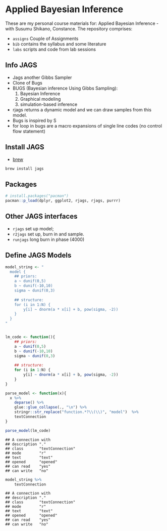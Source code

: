 Applied Bayesian Inference
================

These are my personal course materials for: Applied Bayesian Inference - with Susumu Shikano, Constance. The repository comprises:

-   `assigns` Couple of Assignments
-   `bib` contains the syllabus and some literature <!-- * `data` pet data -->
-   `labs` scripts and code from lab sessions <!-- * `slides` course presentations -->

Info JAGS
---------

-   Jags another Gibbs Sampler
-   Clone of Bugs
-   BUGS (Bayesian inference Using Gibbs Sampling):
    1.  Bayesian Inference
    2.  Graphical modeling
    3.  simulation-based inference
-   rjags returns a dynamic model and we can draw samples from this model.
-   Bugs is inspired by S
-   for loop in bugs are a macro expansions of single line codes (no control flow statement)

Install JAGS
------------

-   [brew](https://brew.sh/)

``` bash
brew install jags
```

Packages
--------

``` r
# install.packages("pacman")
pacman::p_load(dplyr, ggplot2, rjags, rjags, purrr)
```

Other JAGS interfaces
---------------------

-   `rjags` set up model;
-   `r2jags` set up, burn in and sample.
-   `runjags` long burn in phase (4000)

Define JAGS Models
------------------

``` r
model_string <- "
  model {
    ## priors:
    a ~ dunif(0,5)
    b ~ dunif(-10,10)
    sigma ~ dunif(0,3)
    
    ## structure:
    for (i in 1:N) {
        y[i] ~ dnorm(a * x[i] + b, pow(sigma, -2))
    }
  }
"


lm_code <- function(){
    ## priors:
    a ~ dunif(0,5)
    b ~ dunif(-10,10)
    sigma ~ dunif(0,3)
    
    ## structure:
    for (i in 1:N) {
        y[i] ~ dnorm(a * x[i] + b, pow(sigma, -2))
    }
}

parse_model <- function(x){
  x %>% 
    deparse() %>% 
    glue::glue_collapse(., "\n") %>% 
    stringr::str_replace("function.*?\\(\\)", "model")  %>% 
    textConnection
}

parse_model(lm_code)
```

    ## A connection with                            
    ## description "."             
    ## class       "textConnection"
    ## mode        "r"             
    ## text        "text"          
    ## opened      "opened"        
    ## can read    "yes"           
    ## can write   "no"

``` r
model_string %>% 
    textConnection
```

    ## A connection with                            
    ## description "."             
    ## class       "textConnection"
    ## mode        "r"             
    ## text        "text"          
    ## opened      "opened"        
    ## can read    "yes"           
    ## can write   "no"
